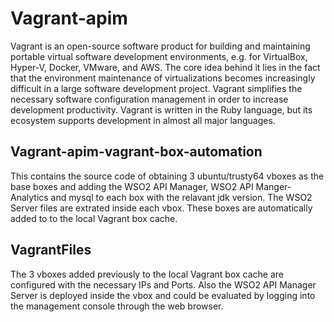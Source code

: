 # Vagrant-apim
Vagrant is an open-source software product for building and maintaining portable virtual software development environments, e.g. for VirtualBox, Hyper-V, Docker, VMware, and AWS. The core idea behind it lies in the fact that the environment maintenance of virtualizations becomes increasingly difficult in a large software development project. Vagrant simplifies the necessary software configuration management in order to increase development productivity. Vagrant is written in the Ruby language, but its ecosystem supports development in almost all major languages.

## Vagrant-apim-vagrant-box-automation
This contains the source code of obtaining 3 ubuntu/trusty64 vboxes as the base boxes and adding the WSO2 API Manager, WSO2 API Manger-Analytics and mysql to each box with the relavant jdk version. The WSO2 Server files are extrated inside each vbox. These boxes are automatically added to to the local Vagrant box cache.

## VagrantFiles
The 3 vboxes added previously to the local Vagrant box cache are configured with the necessary IPs and Ports. Also the WSO2 API Manager Server is deployed inside the vbox and could be evaluated by logging into the management console through the web browser.
